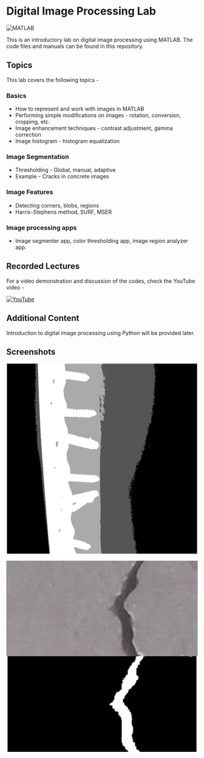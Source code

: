 
# Digital Image Processing Lab

![MATLAB](https://img.shields.io/badge/MATLAB-2022a-red)



This is an introductory lab on digital image processing using MATLAB. The code files and manuals can be found in this repository.

## Topics

This lab covers the following topics -

### Basics
* How to represent and work with images in MATLAB
* Performing simple modifications on images - rotation, conversion, cropping, etc.
* Image enhancement techniques - contrast adjustment, gamma correction
* Image histogram - histogram equalization

### Image Segmentation
* Thresholding - Global, manual, adaptive
* Example - Cracks in concrete images

### Image Features
* Detecting corners, blobs, regions
* Harris-Stephens method, SURF, MSER

### Image processing apps
* Image segmenter app, color thresholding app, image region analyzer app.

  
## Recorded Lectures
For a video demonstration and discussion of the codes, check the YouTube video -

[![YouTube](https://img.shields.io/badge/YouTube-Video-red)](https://www.youtube.com/watch?v=AKzelQ1HCRA&ab_channel=TheGrayWolf)

## Additional Content
Introduction to digital image processing using Python will be provided later.
## Screenshots

![App Screenshot](https://github.com/newaz-aa/Digital-Image-Processing/blob/main/Figures/Multilevel%20thresholding%20Xray.png)


![App Screenshot](https://github.com/newaz-aa/Digital-Image-Processing/blob/main/Figures/MixCollage-12-Sep-2024-03-43-AM-8647.jpg)

